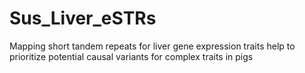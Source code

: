# Sus_Liver_eSTRs
Mapping short tandem repeats for liver gene expression traits help to prioritize potential causal variants for complex traits in pigs
